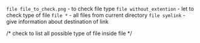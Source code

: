 `file file_to_check.png` - to check file type
`file without_extention` - let to check type of file 
`file *` - all files from current directory
`file symlink` - give information about destination of link

/* check to list all possible type of file inside file */